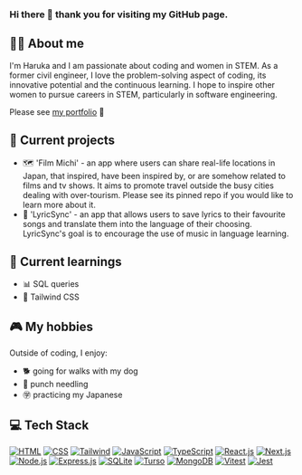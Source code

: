### Hi there 👋 thank you for visiting my GitHub page.

## 👩‍💻 About me
I'm Haruka and I am passionate about coding and women in STEM. As a former civil engineer, I love the problem-solving aspect of coding, its innovative potential and the continuous learning.
I hope to inspire other women to pursue careers in STEM, particularly in software engineering.

Please see [my portfolio](https://haruka-ogino.vercel.app/) 🙂

## 🔧 Current projects
- 🗺️ 'Film Michi' - an app where users can share real-life locations in Japan, that inspired, have been inspired by, or are somehow related to films and tv shows. It aims to promote travel outside the busy cities dealing with over-tourism. Please see its pinned repo if you would like to learn more about it.
- 🎼 'LyricSync' - an app that allows users to save lyrics to their favourite songs and translate them into the language of their choosing. LyricSync's goal is to encourage the use of music in language learning.

## 🌱 Current learnings
- 📊 SQL queries
- 🎨 Tailwind CSS

## 🎮 My hobbies
Outside of coding, I enjoy:
- 🐕 going for walks with my dog
- 🧶 punch needling
- ㊫ practicing my Japanese

## 💻 Tech Stack
[![HTML](https://img.shields.io/badge/HTML-green?style=fflat-square&logo=html5)](https://www.w3.org/html/)
[![CSS](https://img.shields.io/badge/CSS-purple?&style=fflat-square&logo=css3)](https://www.w3.org/css/)
[![Tailwind](https://img.shields.io/badge/Tailwind_CSS-38B2AC?style=fflat-square&logo=tailwind-css&logoColor=white)](https://tailwindcss.com/)
[![JavaScript](https://img.shields.io/badge/JavaScript-blue?style=fflat-square&logo=javascript)](https://developer.mozilla.org/en-US/docs/Web/JavaScript)
[![TypeScript](https://img.shields.io/badge/TypeScript-beige?style=fflat-square&logo=typescript)](https://www.typescriptlang.org/)
[![React.js](https://img.shields.io/badge/React-orange?style=fflat-square&logo=react)](https://reactjs.org/)
[![Next.js](https://img.shields.io/badge/Next.js-000000?style=fflat-square&logo=nextdotjs&logoColor=white)](https://nextjs.org/)
[![Node.js](https://img.shields.io/badge/Node.js-blue?style=fflat-square&logo=node.js)](https://nodejs.org/)
[![Express.js](https://img.shields.io/badge/Express-lightblue?style=fflat-square&logo=express)](https://expressjs.com/)
[![SQLite](https://img.shields.io/badge/SQLite-07405E?style=fflat-square&logo=sqlite)](https://www.sqlite.org/)
[![Turso](https://img.shields.io/badge/Turso-07405E?style=fflat-square&logo=turso)](https://turso.tech/)
[![MongoDB](https://img.shields.io/badge/MongoDB-yellow?style=fflat-square&logo=mongodb)](https://www.mongodb.com/)
[![Vitest](https://img.shields.io/badge/Vitest-green?style=fflat-square&logo=vite)](https://vitest.dev/)
[![Jest](https://img.shields.io/badge/Jest-323330?style=fflat-square&logo=Jest&logoColor=white)](https://jestjs.io/)
